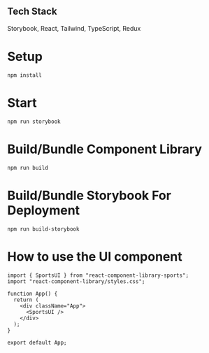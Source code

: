 ## Tech Stack 

Storybook, React, Tailwind, TypeScript, Redux 

# Setup

`npm install`

# Start

`npm run storybook`

# Build/Bundle Component Library

`npm run build`

# Build/Bundle Storybook For Deployment

`npm run build-storybook`

# How to use the UI component

```
import { SportsUI } from "react-component-library-sports";
import "react-component-library/styles.css";

function App() {
  return (
    <div className="App">
      <SportsUI />
    </div>
  );
}

export default App;

```